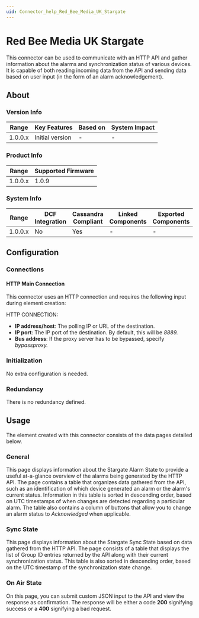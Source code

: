 ```yaml
---
uid: Connector_help_Red_Bee_Media_UK_Stargate
---
```


# Red Bee Media UK Stargate

This connector can be used to communicate with an HTTP API and gather information about the alarms and synchronization status of various devices. It is capable of both reading incoming data from the API and sending data based on user input (in the form of an alarm acknowledgement).

## About

### Version Info

| Range     | Key Features     | Based on     | System Impact     |
|-----------|------------------|--------------|-------------------|
| 1.0.0.x   | Initial version  | -            | -                 |

### Product Info

| Range     | Supported Firmware     |
|-----------|------------------------|
| 1.0.0.x   | 1.0.9                  |

### System Info

| Range     | DCF Integration     | Cassandra Compliant     | Linked Components     | Exported Components     |
|-----------|---------------------|-------------------------|-----------------------|-------------------------|
| 1.0.0.x   | No                  | Yes                     | -                     | -                       |

## Configuration

### Connections

#### HTTP Main Connection

This connector uses an HTTP connection and requires the following input during element creation:

HTTP CONNECTION:

- **IP address/host**: The polling IP or URL of the destination.
- **IP port**: The IP port of the destination. By default, this will be *8889.*
- **Bus address**: If the proxy server has to be bypassed, specify *bypassproxy.*

### Initialization

No extra configuration is needed.

### Redundancy

There is no redundancy defined.

## Usage

The element created with this connector consists of the data pages detailed below.

### General

This page displays information about the Stargate Alarm State to provide a useful at-a-glance overview of the alarms being generated by the HTTP API. The page contains a table that organizes data gathered from the API, such as an identification of which device generated an alarm or the alarm's current status. Information in this table is sorted in descending order, based on UTC timestamps of when changes are detected regarding a particular alarm. The table also contains a column of buttons that allow you to change an alarm status to *Acknowledged* when applicable.

### Sync State

This page displays information about the Stargate Sync State based on data gathered from the HTTP API. The page consists of a table that displays the list of Group ID entries returned by the API along with their current synchronization status. This table is also sorted in descending order, based on the UTC timestamp of the synchronization state change.

### On Air State

On this page, you can submit custom JSON input to the API and view the response as confirmation. The response will be either a code **200** signifying success or a **400** signifying a bad request.
